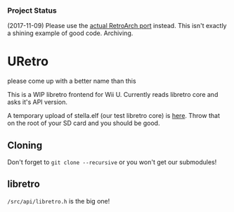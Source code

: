 ### Project Status
(2017-11-09) Please use the [actual RetroArch port](https://gbatemp.net/threads/447670/) instead. This isn't exactly a shining example of good code. Archiving.

# URetro
please come up with a better name than this

This is a WIP libretro frontend for Wii U. Currently reads libretro core and asks it's API version. 

A temporary upload of stella.elf (our test libretro core) is [here](https://www.dropbox.com/s/d8hcmriz5fikzjk/stella.elf?dl=1). Throw that on the root of your SD card and you should be good.

## Cloning
Don't forget to `git clone --recursive` or you won't get our submodules!

## libretro
`/src/api/libretro.h` is the big one!
